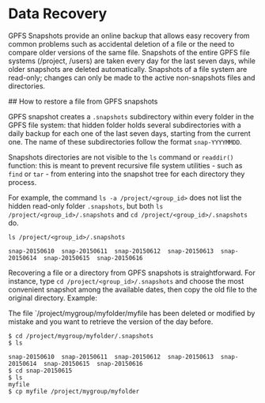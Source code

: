 # Data Recovery

GPFS Snapshots provide an online backup that allows easy recovery from common problems such as accidental deletion of a file or the need to compare older versions of the same file. Snapshots of the entire GPFS file systems (/project, /users) are taken every day for the last seven days, while older snapshots are deleted automatically. Snapshots of a file system are read-only; changes can only be made to the active non-snapshots files and directories. 

## How to restore a file from GPFS snapshots

GPFS snapshot creates a `.snapshots` subdirectory within every folder in the GPFS file system: that hidden folder holds several subdirectories with a daily backup for each one of the last seven days, starting from the current one. The name of these subdirectories follow the format `snap-YYYYMMDD`.

Snapshots directories are not visible to the `ls` command or `readdir()` function: this is meant to prevent recursive file system utilities - such as `find` or `tar` - from entering into the snapshot tree for each directory they process.

For example, the command `ls -a /project/<group_id>` does not list the hidden read-only folder `.snapshots`, but both `ls /project/<group_id>/.snapshots` and `cd /project/<group_id>/.snapshots` do.

```
ls /project/<group_id>/.snapshots

snap-20150610  snap-20150611  snap-20150612  snap-20150613  snap-20150614  snap-20150615  snap-20150616
```

Recovering a file or a directory from GPFS snapshots is straightforward. For instance, type `cd /project/<group_id>/.snapshots` and choose the most convenient snapshot among the available dates, then copy the old file to the original directory. 
Example:

The file `/project/mygroup/myfolder/myfile has been deleted or modified by mistake and you want to retrieve the version of the day before.

```
$ cd /project/mygroup/myfolder/.snapshots
$ ls

snap-20150610  snap-20150611  snap-20150612  snap-20150613  snap-20150614  snap-20150615  snap-20150616
$ cd snap-20150615
$ ls
myfile
$ cp myfile /project/mygroup/myfolder
```
